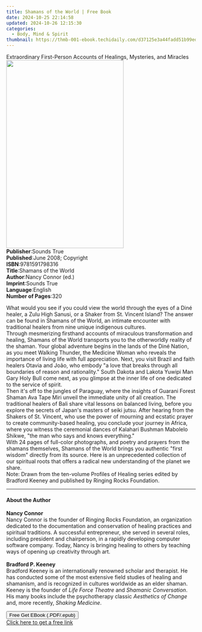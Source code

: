 ```yaml
---
title: Shamans of the World | Free Book
date: 2024-10-25 22:14:58
updated: 2024-10-26 12:15:30
categories:
  - Body, Mind & Spirit
thumbnail: https://thmb-001-ebook.techidaily.com/d37125e3a44fadd51b99ed06dfd2eac410e674b2b9524404623d03de5ebcad79.jpg
---
```

<main id="book-container">
  <div class="flex flex-col">
    <div class="book-brief flex-1 py-6 px-4 sm:p-6 md:py-10 md:px-8">
      <!-- brief-->
      <div class="book-brief-main">
        Extraordinary First-Person Accounts of Healings, Mysteries, and Miracles
      </div>
    </div>
    <div
      class="book-meta-info flex-1 grid gap-4 col-start-1 col-end-3 row-start-1 sm:mb-6 sm:grid-cols-4 lg:gap-6 lg:col-start-2 lg:row-end-6 lg:row-span-6 lg:mb-0"
    >
      <div
        class="book-meta-info-left place-content-center mt-4 p-4 text-sm leading-6 col-start-2 col-span-2 dark:text-slate-400"
      >
        <img
          class="w-full h-500 object-cover rounded-lg sm:h-255 sm:col-span-2 lg:col-span-full"
          src="https://img-001-ebook.techidaily.com/7c46d31ffb1972cca04586be1d3abef9534cd96bfcdcb7e8a1ff8dffec862a75.jpg"
          alt=""
          width="312"
          height="500"
        />
      </div>
      <div
        class="book-meta-info-right mt-2 col-start-1 row-start-2 col-span-3 self-center"
      >
        <!-- meta data  -->
        <div class="flex flex-col px-4 md:px-8">
          <div class="flex-1">
            <strong>Publisher</strong>:<span class="px-2">Sounds True</span>
          </div>
          <div class="flex-1">
            <strong>Published</strong>:<span class="px-2"
              >June 2008; Copyright</span
            >
          </div>
          <div class="flex-1">
            <strong>ISBN</strong>:<span class="px-2">9781591798316</span>
          </div>
          <div class="flex-1">
            <strong>Title</strong>:<span class="px-2"
              >Shamans of the World</span
            >
          </div>
          <div class="flex-1">
            <strong>Author</strong>:<span class="px-2">Nancy Connor (ed.)</span>
          </div>
          <div class="flex-1">
            <strong>Imprint</strong>:<span class="px-2">Sounds True</span>
          </div>
          <div class="flex-1">
            <strong>Language</strong>:<span class="px-2">English</span>
          </div>
          <div class="flex-1">
            <strong>Number of Pages</strong>:<span class="px-2">320</span>
          </div>
        </div>
      </div>
    </div>
    <div class="book-description flex-1 py-6 px-4 sm:p-6 md:py-10 md:px-8">
      <div class="book-description-main">
        <div accordion-content="" id="description">
          <p>
            What would you see if you could view the world through the eyes of a
            Diné healer, a Zulu High Sanusi, or a Shaker from St. Vincent
            Island? The answer can be found in Shamans of the World, an intimate
            encounter with traditional healers from nine unique indigenous
            cultures.<br />Through mesmerizing firsthand accounts of miraculous
            transformation and healing, Shamans of the World transports you to
            the otherworldly reality of the shaman. Your global adventure begins
            in the lands of the Diné Nation, as you meet Walking Thunder, the
            Medicine Woman who reveals the importance of living life with full
            appreciation. Next, you visit Brazil and faith healers Otavia and
            João, who embody "a love that breaks through all boundaries of
            reason and rationality." South Dakota and Lakota Yuwipi Man Gary
            Holy Bull come next, as you glimpse at the inner life of one
            dedicated to the service of spirit.<br />Then it's off to the
            jungles of Paraguay, where the insights of Guarani Forest Shaman Ava
            Tape Miri unveil the immediate unity of all creation. The
            traditional healers of Bali share vital lessons on balanced living,
            before you explore the secrets of Japan's masters of seiki jutsu.
            After hearing from the Shakers of St. Vincent, who use the power of
            mourning and ecstatic prayer to create community-based healing, you
            conclude your journey in Africa, where you witness the ceremonial
            dances of Kalahari Bushman Mabolelo Shikwe, "the man who says and
            knows everything."<br />With 24 pages of full-color photographs, and
            poetry and prayers from the shamans themselves, Shamans of the World
            brings you authentic "first wisdom" directly from its source. Here
            is an unprecedented collection of our spiritual roots that offers a
            radical new understanding of the planet we share.<br />Note: Drawn
            from the ten-volume Profiles of Healing series edited by Bradford
            Keeney and published by Ringing Rocks Foundation.
          </p>
        </div>
        <div class="accordion-fader"></div>
      </div>
    </div>
    <div class="book-excerpts flex-1 py-6 px-4 sm:p-6 md:py-10 md:px-8">
      <!-- excerpts-->
      <div class="book-excerpts-main">
        <hr />
        <h4 class="placeholder placeholder-heading">
          <span>About the Author</span>
        </h4>
        <p></p>
        <p>
          <b>Nancy Connor</b><br />Nancy Connor is the founder of Ringing Rocks
          Foundation, an organization dedicated to the documentation and
          conservation of healing practices and spiritual traditions. A
          successful entrepreneur, she served in several roles, including
          president and chairperson, in a rapidly developing computer software
          company. Today, Nancy is bringing healing to others by teaching ways
          of opening up creativity through art.<br /><br /><b
            >Bradford P. Keeney</b
          ><br />Bradford Keeney is an internationally renowned scholar and
          therapist. He has conducted some of the most extensive field studies
          of healing and shamanism, and is recognized in cultures worldwide as
          an elder shaman. Keeney is the founder of
          <i>Life Force Theatre</i> and<i> Shamanic Conversation</i>. His many
          books include the psychotherapy classic
          <i>Aesthetics of Change</i> and, more recently,
          <i>Shaking Medicine</i>.
        </p>
        <p></p>
      </div>
    </div>
    <div
      class="book-about-author flex-1 py-6 px-4 sm:p-6 md:py-10 md:px-8"
    ></div>
    <div class="book-free-get flex-1 py-6 px-4 sm:p-6 md:py-10 md:px-8">
      <button
        id="btn-free-get"
        class="bg-blue-500 hover:bg-blue-700 text-white font-bold py-2 px-4 rounded"
      >
        Free Get EBook (.PDF/.epub)
      </button>
      <div id="countdown-display" class="px-2 text-lg mt-2"></div>
      <a
        id="free-link"
        class="hidden bg-blue-500 hover:bg-blue-700 text-white font-bold py-2 px-4 rounded"
        href="https://www.ebooks.com/en-us/book/210761797/shamans-of-the-world/nancy-connor/"
        target="_blank"
        >Click here to get a free link</a
      >
    </div>
    <script>
      let countdownTime = 0;
      let countdownInterval = null;
      document
        .getElementById('btn-free-get')
        .addEventListener('click', startCountdown);
      function startCountdown() {
        countdownTime = new Date().getTime() + 60000 * 3;
        countdownInterval = setInterval(updateCountdown, 1000);
        document.getElementById('btn-free-get').disabled = true;
        document
          .getElementById('btn-free-get')
          .classList.add('bg-gray-500', 'cursor-not-allowed');
      }
      function updateCountdown() {
        let currentTime = new Date().getTime();
        let timeLeft = countdownTime - currentTime;
        let secondsLeft = Math.floor(timeLeft / 1000);
        document.getElementById('countdown-display').innerHTML =
          `Remaining time: ${secondsLeft} seconds.`;
        if (secondsLeft <= 0) {
          clearInterval(countdownInterval);
          document.getElementById('btn-free-get').classList.add('hidden');
          document.getElementById('free-link').classList.remove('hidden');
          document.getElementById('countdown-display').innerHTML = '';
        }
      }
    </script>
  </div>
</main>
